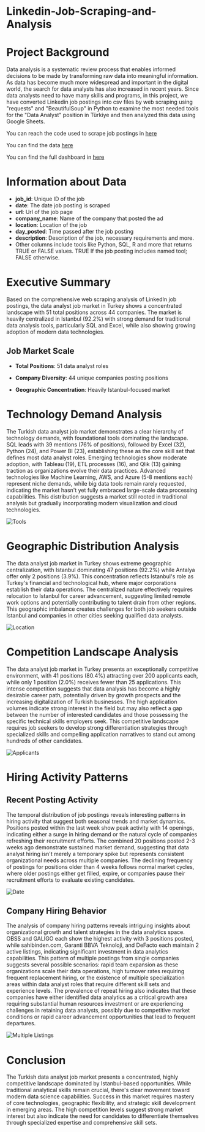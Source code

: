 # Linkedin-Job-Scraping-and-Analysis

# Project Background

Data analysis is a systematic review process that enables informed decisions to be made by transforming raw data into meaningful information. As data has become much more widespread and important in the digital world, the search for data analysts has also increased in recent years. Since data analysts need to have many skills and programs, in this project, we have converted Linkedin job postings into csv files by web scraping using "requests" and "BeautifulSoup" in Python to examine the most needed tools for the "Data Analyst" position in Türkiye and then analyzed this data using Google Sheets.

You can reach the code used to scrape job postings in [here](linkedin_job_scraping.ipynb)

You can find the data [here](filtered_linkedin_jobs.csv)

You can find the full dashboard in [here](https://docs.google.com/spreadsheets/d/1NYf9Ll2sCWqJ2ETyfHbz9RFF7uMYKzGiNMjO_9c4upw/edit?usp=drive_link)

# Information about Data

* **job_id**: Unique ID of the job
* **date**: The date job posting is scraped
* **url**: Url of the job page
* **company_name**: Name of the company that posted the ad
* **location**: Location of the job
* **day_posted**: Time passed after the job posting
* **description**: Description of the job, necessary requirements and more.
* Other columns include tools like Python, SQL, R and more that returns TRUE or FALSE values. TRUE If the job posting includes named tool; FALSE otherwise.


# Executive Summary

Based on the comprehensive web scraping analysis of LinkedIn job postings, the data analyst job market in Turkey shows a concentrated landscape with 51 total positions across 44 companies. The market is heavily centralized in Istanbul (92.2%) with strong demand for traditional data analysis tools, particularly SQL and Excel, while also showing growing adoption of modern data technologies.


## Job Market Scale

* **Total Positions**: 51 data analyst roles

* **Company Diversity**: 44 unique companies posting positions

* **Geographic Concentration**: Heavily Istanbul-focused market


# Technology Demand Analysis

The Turkish data analyst job market demonstrates a clear hierarchy of technology demands, with foundational tools dominating the landscape. SQL leads with 39 mentions (76% of positions), followed by Excel (32), Python (24), and Power BI (23), establishing these as the core skill set that defines most data analyst roles. Emerging technologies show moderate adoption, with Tableau (19), ETL processes (16), and Qlik (13) gaining traction as organizations evolve their data practices. Advanced technologies like Machine Learning, AWS, and Azure (5-8 mentions each) represent niche demands, while big data tools remain rarely requested, indicating the market hasn't yet fully embraced large-scale data processing capabilities. This distribution suggests a market still rooted in traditional analysis but gradually incorporating modern visualization and cloud technologies.

![Tools](images/most_required_tools.png)


# Geographic Distribution Analysis

The data analyst job market in Turkey shows extreme geographic centralization, with Istanbul dominating 47 positions (92.2%) while Antalya offer only 2 positions (3.9%). This concentration reflects Istanbul's role as Turkey's financial and technological hub, where major corporations establish their data operations. The centralized nature effectively requires relocation to Istanbul for career advancement, suggesting limited remote work options and potentially contributing to talent drain from other regions. This geographic imbalance creates challenges for both job seekers outside Istanbul and companies in other cities seeking qualified data analysts.

![Location](images/jobs_per_location.png)


# Competition Landscape Analysis

The data analyst job market in Turkey presents an exceptionally competitive environment, with 41 positions (80.4%) attracting over 200 applicants each, while only 1 position (2.0%) receives fewer than 25 applications. This intense competition suggests that data analysis has become a highly desirable career path, potentially driven by growth prospects and the increasing digitalization of Turkish businesses. The high application volumes indicate strong interest in the field but may also reflect a gap between the number of interested candidates and those possessing the specific technical skills employers seek. This competitive landscape requires job seekers to develop strong differentiation strategies through specialized skills and compelling application narratives to stand out among hundreds of other candidates.

![Applicants](images/number_of_applicants.png)


# Hiring Activity Patterns

## Recent Posting Activity

The temporal distribution of job postings reveals interesting patterns in hiring activity that suggest both seasonal trends and market dynamics. Positions posted within the last week show peak activity with 14 openings, indicating either a surge in hiring demand or the natural cycle of companies refreshing their recruitment efforts. The combined 20 positions posted 2-3 weeks ago demonstrate sustained market demand, suggesting that data analyst hiring isn't merely a temporary spike but represents consistent organizational needs across multiple companies. The declining frequency of postings for positions older than 4 weeks follows normal market cycles, where older postings either get filled, expire, or companies pause their recruitment efforts to evaluate existing candidates.

![Date](images/jobs_per_date.png)

## Company Hiring Behavior

The analysis of company hiring patterns reveals intriguing insights about organizational growth and talent strategies in the data analytics space. OBSS and GALIGO each show the highest activity with 3 positions posted, while sahibinden.com, Garanti BBVA Teknoloji, and DeFacto each maintain 2 active listings, indicating significant investment in data analytics capabilities. This pattern of multiple postings from single companies suggests several possible scenarios: rapid team expansion as these organizations scale their data operations, high turnover rates requiring frequent replacement hiring, or the existence of multiple specialization areas within data analyst roles that require different skill sets and experience levels. The prevalence of repeat hiring also indicates that these companies have either identified data analytics as a critical growth area requiring substantial human resources investment or are experiencing challenges in retaining data analysts, possibly due to competitive market conditions or rapid career advancement opportunities that lead to frequent departures.

![Multiple Listings](images/multiple_job_listings.png)

# Conclusion

The Turkish data analyst job market presents a concentrated, highly competitive landscape dominated by Istanbul-based opportunities. While traditional analytical skills remain crucial, there's clear movement toward modern data science capabilities. Success in this market requires mastery of core technologies, geographic flexibility, and strategic skill development in emerging areas. The high competition levels suggest strong market interest but also indicate the need for candidates to differentiate themselves through specialized expertise and comprehensive skill sets.
